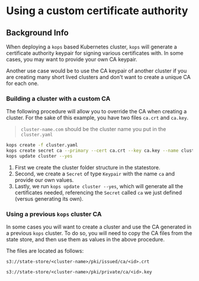 # Using a custom certificate authority

## Background Info

When deploying a `kops` based Kubernetes cluster, `kops` will generate a certificate authority keypair for signing
various certificates with. In some cases, you may want to provide your own CA keypair.

Another use case would be to use the CA keypair of another cluster if you are creating many
short lived clusters and don't want to create a unique CA for each one.

### Building a cluster with a custom CA

The following procedure will allow you to override the CA when creating a cluster. For the sake of this example, you have two files
`ca.crt` and `ca.key`. 

>`cluster-name.com` should be the cluster name you put in the `cluster.yaml`

```bash
kops create -f cluster.yaml
kops create secret ca --primary --cert ca.crt --key ca.key --name cluster-name.com
kops update cluster --yes
```

1. First we create the cluster folder structure in the statestore.
2. Second, we create a `Secret` of type `Keypair` with the name `ca` and provide our own values.
3. Lastly, we run `kops update cluster --yes`, which will generate all the certificates needed, referencing the `Secret` called `ca` we just defined (versus generating its own).

### Using a previous `kops` cluster CA

In some cases you will want to create a cluster and use the CA generated in a previous `kops` cluster.
To do so, you will need to copy the CA files from the state store, and then use them as values in the above procedure.

The files are located as follows:

`s3://state-store/<cluster-name>/pki/issued/ca/<id>.crt`

`s3://state-store/<cluster-name>/pki/private/ca/<id>.key`
